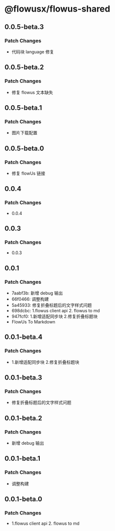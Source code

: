 # @flowusx/flowus-shared

## 0.0.5-beta.3

### Patch Changes

- 代码块 language 修复

## 0.0.5-beta.2

### Patch Changes

- 修复 flowus 文本缺失

## 0.0.5-beta.1

### Patch Changes

- 图片下载配置

## 0.0.5-beta.0

### Patch Changes

- 修复 flowUs 链接

## 0.0.4

### Patch Changes

- 0.0.4

## 0.0.3

### Patch Changes

- 0.0.3

## 0.0.1

### Patch Changes

- 7aabf3b: 新增 debug 输出
- 66f0466: 调整构建
- 5a45933: 修复折叠标题后的文字样式问题
- 698dcbc: 1.flowus client api 2. flowus to md
- 947fcf0: 1.新增适配同步块 2.修复折叠标题块
- FlowUs To Markdown

## 0.0.1-beta.4

### Patch Changes

- 1.新增适配同步块 2.修复折叠标题块

## 0.0.1-beta.3

### Patch Changes

- 修复折叠标题后的文字样式问题

## 0.0.1-beta.2

### Patch Changes

- 新增 debug 输出

## 0.0.1-beta.1

### Patch Changes

- 调整构建

## 0.0.1-beta.0

### Patch Changes

- 1.flowus client api 2. flowus to md
